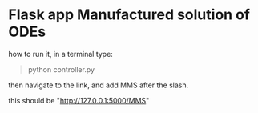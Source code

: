 # Flask app Manufactured solution of ODEs

how to run it, in a terminal type:


>python controller.py

then navigate to the link, and add MMS after the slash.

this should be "http://127.0.0.1:5000/MMS"
